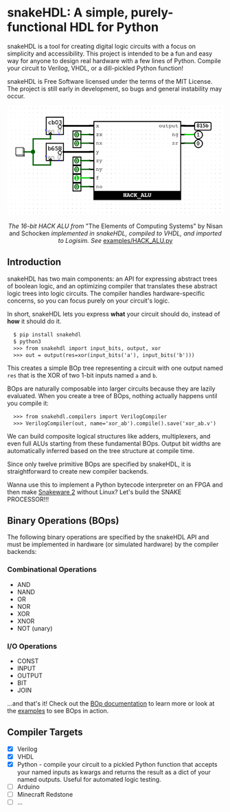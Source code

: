 
# snakeHDL: A simple, purely-functional HDL for Python

snakeHDL is a tool for creating digital logic circuits with a focus on simplicity and accessibility.
This project is intended to be a fun and easy way for anyone to design real hardware with a few lines of Python.
Compile your circuit to Verilog, VHDL, or a dill-pickled Python function!

snakeHDL is Free Software licensed under the terms of the MIT License. The project is still early in development,
so bugs and general instability may occur.

<p align="center">
  <img src="https://github.com/joshiemoore/snakehdl/blob/master/HACK_ALU.png" />

</p>
<p align="center">
  <i>The 16-bit HACK ALU from</i> "The Elements of Computing Systems" by Nisan and Schocken <i>implemented in snakeHDL, compiled to VHDL,
  and imported to Logisim. See</i> <a href="https://github.com/joshiemoore/snakehdl/blob/master/examples/HACK_ALU.py">examples/HACK_ALU.py</a>
</p>

## Introduction
snakeHDL has two main components: an API for expressing abstract trees of boolean logic, and an optimizing compiler that translates
these abstract logic trees into logic circuits. The compiler handles hardware-specific concerns, so you can focus purely on your
circuit's logic.

In short, snakeHDL lets you express **what** your circuit should do, instead of **how** it should do it.

```
  $ pip install snakehdl
  $ python3
  >>> from snakehdl import input_bits, output, xor
  >>> out = output(res=xor(input_bits('a'), input_bits('b')))
```

This creates a simple BOp tree representing a circuit with one output named `res` that is the XOR of two 1-bit inputs named `a` and `b`.

BOps are naturally composable into larger circuits because they are lazily evaluated. When you create a tree of BOps, nothing actually happens until you compile it:

```
  >>> from snakehdl.compilers import VerilogCompiler
  >>> VerilogCompiler(out, name='xor_ab').compile().save('xor_ab.v')
```

We can build composite logical structures like adders, multiplexers,
and even full ALUs starting from these fundamental BOps. Output bit widths
are automatically inferred based on the tree structure at compile time.

Since only twelve primitive BOps are specified by snakeHDL, it is straightforward to
create new compiler backends.

Wanna use this to implement a Python bytecode interpreter on an FPGA and then make [Snakeware 2](https://github.com/joshiemoore/snakeware) without Linux? Let's build the SNAKE PROCESSOR!!!

## Binary Operations (BOps)
The following binary operations are specified by the snakeHDL API and must be implemented in hardware (or simulated hardware) by the compiler backends:

### Combinational Operations
* AND
* NAND
* OR
* NOR
* XOR
* XNOR
* NOT (unary)

### I/O Operations
* CONST
* INPUT
* OUTPUT
* BIT
* JOIN

...and that's it! Check out the [BOp documentation](https://github.com/joshiemoore/snakehdl/blob/master/docs/bops.md) to learn more or look at the [examples](https://github.com/joshiemoore/snakehdl/tree/master/examples) to see BOps in action.

## Compiler Targets
- [x] Verilog
- [x] VHDL
- [x] Python - compile your circuit to a pickled Python function that accepts your named inputs
    as kwargs and returns the result as a dict of your named outputs. Useful for automated logic testing.
- [ ] Arduino
- [ ] Minecraft Redstone
- [ ] ...
